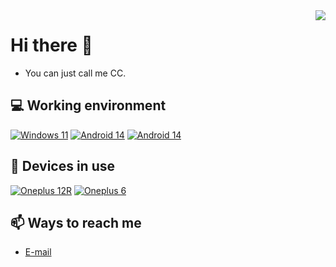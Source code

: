<img align="right" src="https://github-readme-stats-cccc-owo.vercel.app/api?username=Cccc-owo&include_all_commits=true&show_icons=true&hide_title=true&hide_border=true" />

# Hi there 👋

- You can just call me CC.

## 💻 Working environment

[![Windows 11](https://img.shields.io/badge/Windows%2011-00adef?style=flat-square&logo=windows&logoColor=ffffff)](https://www.microsoft.com/zh-cn/windows/windows-11/)
[![Android 14](https://img.shields.io/badge/Android%2014%20(ColorOS)-0265fe?style=flat-square&logo=android&logoColor=ffffff)](https://www.coloros.com/)
[![Android 14](https://img.shields.io/badge/Android%2014%20(LineageOS)-3ddc84?style=flat-square&logo=android&logoColor=ffffff)](https://lineageos.org/)

## 📱 Devices in use

[![Oneplus 12R](https://img.shields.io/badge/Oneplus%2012R-dd4814?style=flat-square&logo=oneplus&logoColor=ffffff)](https://www.oneplus.com/)
[![Oneplus 6](https://img.shields.io/badge/Oneplus%206-dd4814?style=flat-square&logo=oneplus&logoColor=ffffff)](https://www.oneplus.com/)

## 📫 Ways to reach me

- [E-mail](mailto:me@iscccc.eu.org)

<!--
**Cccc-owo/Cccc-owo** is a ✨ _special_ ✨ repository because its `README.md` (this file) appears on your GitHub profile.

Here are some ideas to get you started:

- 🔭 I’m currently working on ...
- 🌱 I’m currently learning ...
- 👯 I’m looking to collaborate on ...
- 🤔 I’m looking for help with ...
- 💬 Ask me about ...
- 📫 How to reach me: ...
- 😄 Pronouns: ...
- ⚡ Fun fact: ...
-->

